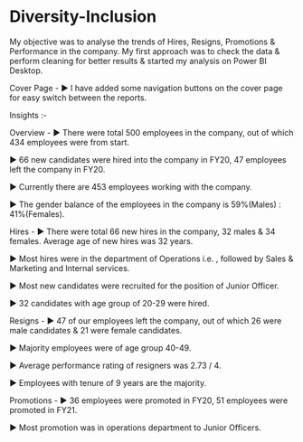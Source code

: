 # Diversity-Inclusion

My objective was to analyse the trends of Hires, Resigns, Promotions & Performance in the company.
My first approach was to check the data & perform cleaning for better results & started my analysis on Power BI Desktop.


Cover Page -
▶ I have added some navigation buttons on the cover page for easy switch between the reports.


Insights :-

Overview -
▶ There were total 500 employees in the company, out of which 434 employees were from start.

▶ 66 new candidates were hired into the company in FY20, 47 employees left the company in FY20.

▶ Currently there are 453 employees working with the company.

▶ The gender balance of the employees in the company is 59%(Males) : 41%(Females).


Hires -
▶ There were total 66 new hires in the company, 32 males & 34 females. Average age of new hires was 32 years.

▶ Most hires were in the department of Operations i.e. , followed by Sales & Marketing and Internal services.

▶ Most new candidates were recruited for the position of Junior Officer.

▶ 32 candidates with age group of 20-29 were hired.


Resigns -
▶ 47 of our employees left the company, out of which 26 were male candidates & 21 were female candidates.

▶ Majority employees were of age group 40-49.

▶ Average performance rating of resigners was 2.73 / 4.

▶ Employees with tenure of 9 years are the majority.


Promotions -
▶ 36 employees were promoted in FY20, 51 employees were promoted in FY21.

▶ Most promotion was in operations department to Junior Officers.
